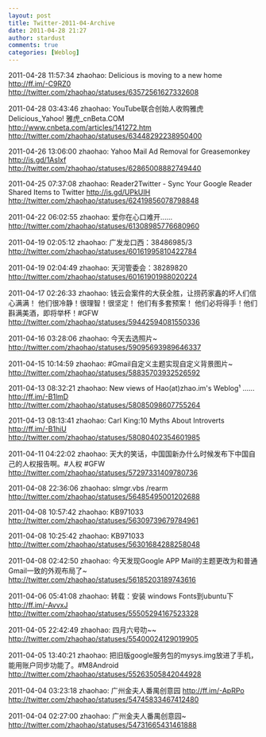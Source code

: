 ```yaml
---
layout: post
title: Twitter-2011-04-Archive
date: 2011-04-28 21:27
author: stardust
comments: true
categories: [Weblog]
---
```

2011-04-28 11:57:34
zhaohao: Delicious is moving to a new home http://ff.im/-C9RZ0
http://twitter.com/zhaohao/statuses/63572561627332608

2011-04-28 03:43:46
zhaohao: YouTube联合创始人收购雅虎Delicious_Yahoo! 雅虎_cnBeta.COM http://www.cnbeta.com/articles/141272.htm
http://twitter.com/zhaohao/statuses/63448292238950400

2011-04-26 13:06:00
zhaohao: Yahoo Mail Ad Removal for Greasemonkey http://is.gd/1Aslxf
http://twitter.com/zhaohao/statuses/62865008882749440

2011-04-25 07:37:08
zhaohao: Reader2Twitter - Sync Your Google Reader Shared Items to Twitter http://is.gd/UPkUIH
http://twitter.com/zhaohao/statuses/62419856078798848

2011-04-22 06:02:55
zhaohao: 爱你在心口难开......
http://twitter.com/zhaohao/statuses/61308985776680960

2011-04-19 02:05:12
zhaohao: 广发龙口西：38486985/3
http://twitter.com/zhaohao/statuses/60161995810422784

2011-04-19 02:04:49
zhaohao: 天河管委会：38289820
http://twitter.com/zhaohao/statuses/60161901988020224

2011-04-17 02:26:33
zhaohao: 钱云会案件的大获全胜，让捞药家鑫的坏人们信心满满！ 他们很冷静！很理智！很坚定！ 他们有多套预案！ 他们必将得手！他们斟满美酒，即将举杯！#GFW
http://twitter.com/zhaohao/statuses/59442594081550336

2011-04-16 03:28:06
zhaohao: 今天去选照片~
http://twitter.com/zhaohao/statuses/59095693989646337

2011-04-15 10:14:59
zhaohao: #Gmail自定义主题实现自定义背景图片~
http://twitter.com/zhaohao/statuses/58835703932526592

2011-04-13 08:32:21
zhaohao: New views of Hao(at)zhao.im's Weblog¹ ...... http://ff.im/-B1lmD
http://twitter.com/zhaohao/statuses/58085098607755264

2011-04-13 08:13:41
zhaohao: Carl King:10 Myths About Introverts http://ff.im/-B1hiU
http://twitter.com/zhaohao/statuses/58080402354601985

2011-04-11 04:22:02
zhaohao: 天大的笑话，中国国新办什么时候发布下中国自己的人权报告啊。#人权 #GFW
http://twitter.com/zhaohao/statuses/57297331409780736

2011-04-08 22:36:06
zhaohao: slmgr.vbs /rearm
http://twitter.com/zhaohao/statuses/56485495001202688

2011-04-08 10:57:42
zhaohao: KB971033
http://twitter.com/zhaohao/statuses/56309739679784961

2011-04-08 10:25:42
zhaohao: KB971033
http://twitter.com/zhaohao/statuses/56301684288258048

2011-04-08 02:42:50
zhaohao: 今天发现Google APP Mail的主题更改为和普通Gmail一致的外观布局了~
http://twitter.com/zhaohao/statuses/56185203189743616

2011-04-06 05:41:08
zhaohao: 转载：安装 windows Fonts到ubuntu下 http://ff.im/-AvvxJ
http://twitter.com/zhaohao/statuses/55505294167523328

2011-04-05 22:42:49
zhaohao: 四月六号叻~~
http://twitter.com/zhaohao/statuses/55400024129019905

2011-04-05 13:40:21
zhaohao: 把旧版google服务包的mysys.img放进了手机，能用账户同步功能了。#M8Android
http://twitter.com/zhaohao/statuses/55263505842044928

2011-04-04 03:23:18
zhaohao: 广州金夫人番禺创意园 http://ff.im/-ApRPo
http://twitter.com/zhaohao/statuses/54745833467412480

2011-04-04 02:27:00
zhaohao: 广州金夫人番禺创意园~
http://twitter.com/zhaohao/statuses/54731665431461888
